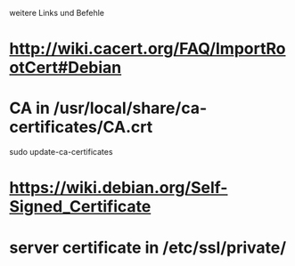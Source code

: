 weitere Links und Befehle


# http://wiki.cacert.org/FAQ/ImportRootCert#Debian
# CA in /usr/local/share/ca-certificates/CA.crt
sudo update-ca-certificates

# https://wiki.debian.org/Self-Signed_Certificate
# server certificate in /etc/ssl/private/

